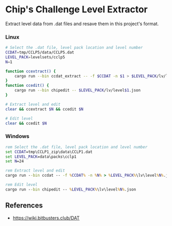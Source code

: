 Chip's Challenge Level Extractor
================================

Extract level data from .dat files and resave them in this project's format.

### Linux

```bash
# Select the .dat file, level pack location and level number
CCDAT=tmp/CCLP5/data/CCLP5.dat
LEVEL_PACK=levelsets/cclp5
N=1

function ccextract() {
	cargo run --bin ccdat_extract -- -f $CCDAT -n $1 > $LEVEL_PACK/lv/level$1.json
}
function ccedit() {
	cargo run --bin chipedit -- $LEVEL_PACK/lv/level$1.json
}

# Extract level and edit
clear && ccextract $N && ccedit $N

# Edit level
clear && ccedit $N
```

### Windows

```cmd
rem Select the .dat file, level pack location and level number
set CCDAT=tmp\CCLP1_zip\data\CCLP1.dat
set LEVEL_PACK=data\packs\cclp1
set N=24

rem Extract level and edit
cargo run --bin ccdat -- -f %CCDAT% -n %N% > %LEVEL_PACK%\lv\level%N%.json && cargo run --bin chipedit -- %LEVEL_PACK%\lv\level%N%.json

rem Edit level
cargo run --bin chipedit -- %LEVEL_PACK%\lv\level%N%.json
```

References
----------

* https://wiki.bitbusters.club/DAT
